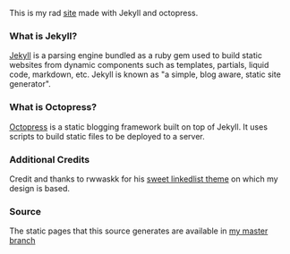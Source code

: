 This is my rad [site](https://cmische.github.io/) made with Jekyll and octopress.

### What is Jekyll?

[Jekyll](https://github.com/mojombo/jekyll) is a parsing engine bundled as a ruby gem used to build static websites from dynamic components such as templates, partials, liquid code, markdown, etc. Jekyll is known as "a simple, blog aware, static site generator".

### What is Octopress?

[Octopress](https://github.com/octopress/octopress) is a static blogging framework built on top of Jekyll. It uses scripts to build static files to be deployed to a server.

### Additional Credits

Credit and thanks to rwwaskk for his [sweet linkedlist theme](https://github.com/rwwaskk/linkedlist) on which my design is based. 

### Source

The static pages that this source generates are available in [my master branch](https://github.com/Misch-/Misch-.github.io)
